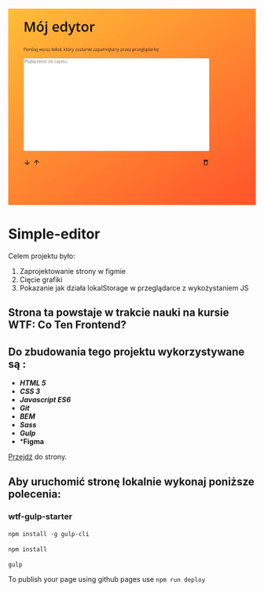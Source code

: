 ![screenshot](gh/screenshot.JPG)

# Simple-editor

Celem projektu było:

1. Zaprojektowanie strony w figmie
2. Cięcie grafiki
1. Pokazanie jak działa lokalStorage w przeglądarce z wykożystaniem JS


## Strona ta powstaje w trakcie nauki na kursie **WTF: Co Ten Frontend?**

## Do zbudowania tego projektu wykorzystywane są :
- ***HTML 5***
- ***CSS 3***
- ***Javascript ES6***
- ***Git***
- ***BEM***
- ***Sass***
- ***Gulp***
- ***Figma**

[Przejdź](https://karolskalinski.github.io/simple-editor/) do strony.

## Aby uruchomić stronę lokalnie wykonaj poniższe polecenia:
### wtf-gulp-starter

`npm install -g gulp-cli`

`npm install`

`gulp`

To publish your page using github pages use `npm run deploy` 
